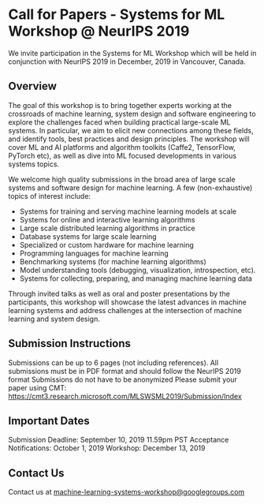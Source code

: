 # Call for Papers - Systems for ML Workshop @ NeurIPS 2019
We invite participation in the Systems for ML Workshop which will be held in conjunction with NeurIPS 2019 in December, 2019 in Vancouver, Canada. 

## Overview

The goal of this workshop is to bring together experts working at the crossroads of machine learning, system design and software engineering to explore the challenges faced when building practical large-scale ML systems. In particular, we aim to elicit new connections among these fields, and identify tools, best practices and design principles. The workshop will cover ML and AI platforms and algorithm toolkits (Caffe2, TensorFlow, PyTorch etc), as well as dive into ML focused developments in various systems topics.
 
We welcome high quality submissions in the broad area of large scale systems and software design for machine learning.   A few (non-exhaustive) topics of interest include:
* Systems for training and serving machine learning models at scale
* Systems for online and interactive learning algorithms
* Large scale distributed learning algorithms in practice
* Database systems for large scale learning
* Specialized or custom hardware for machine learning
* Programming languages for machine learning
* Benchmarking systems (for machine learning algorithms)
* Model understanding tools (debugging, visualization, introspection, etc).
* Systems for collecting, preparing, and managing machine learning data

Through invited talks as well as oral and poster presentations by the participants, this workshop will showcase the latest advances in machine learning systems and address challenges at the intersection of machine learning and system design.

<!-- *This year, the Systems for ML workshop will be part of a two day workshop series on ML and Systems. In conjunction with this workshop, there will be a workshop on ML for Systems.
Work on machine learning for system design (e.g. learning for job scheduling, configuration tuning, database query optimization) is better suited for submission to that workshop.
See their Call for Papers for more details.* -->

## Submission Instructions
Submissions can be up to 6 pages (not including references). 
All submissions must be in PDF format and should follow the NeurIPS 2019 format
Submissions do not have to be anonymized
Please submit your paper using CMT: 
https://cmt3.research.microsoft.com/MLSWSML2019/Submission/Index

## Important Dates
Submission Deadline: September 10, 2019 11.59pm PST
Acceptance Notifications: October 1, 2019
Workshop: December 13, 2019


## Contact Us
Contact us at machine-learning-systems-workshop@googlegroups.com 
